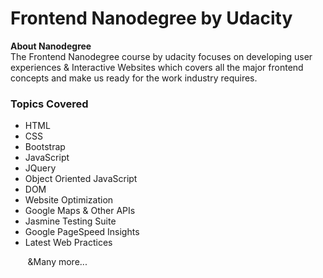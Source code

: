 <h1>Frontend Nanodegree by Udacity</h1>
<b>About Nanodegree</b><br>
The Frontend Nanodegree course by udacity focuses on developing user experiences & Interactive Websites which covers all the major frontend concepts and make us ready for the work industry requires.
<h3>Topics Covered</h3>
<ul>
<li>HTML</li>
<li>CSS</li>
<li>Bootstrap</li>
<li>JavaScript</li>
<li>JQuery</li>
<li>Object Oriented JavaScript</li>
<li>DOM</li>
<li>Website Optimization</li>
<li>Google Maps & Other APIs</li>
<li>Jasmine Testing Suite</li>
<li>Google PageSpeed Insights</li>
<li>Latest Web Practices</li>
</ul>
&nbsp;&nbsp;&nbsp;&nbsp;&nbsp;&nbsp;&nbsp;&Many more...
